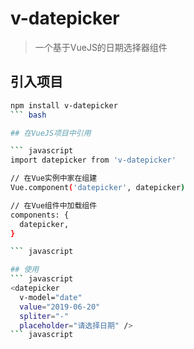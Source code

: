 # v-datepicker

> 一个基于VueJS的日期选择器组件

## 引入项目

``` bash
npm install v-datepicker
``` bash

## 在VueJS项目中引用

``` javascript
import datepicker from 'v-datepicker'

// 在Vue实例中家在组建
Vue.component('datepicker', datepicker)

// 在Vue组件中加载组件
components: {
  datepicker,
}

``` javascript

## 使用
``` javascript
<datepicker
  v-model="date"
  value="2019-06-20"
  spliter="-"
  placeholder="请选择日期" />
``` javascript
